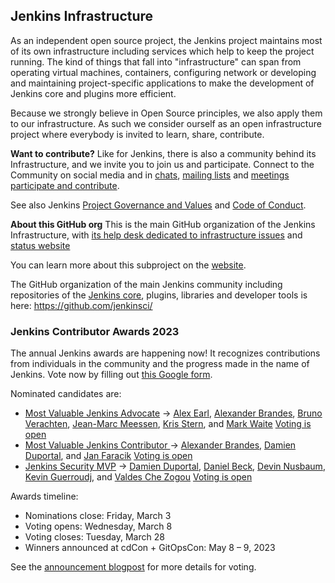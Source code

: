 ## Jenkins Infrastructure

As an independent open source project, the Jenkins project maintains most of its own infrastructure including services which help to keep the project running. The kind of things that fall into "infrastructure" can span from operating virtual machines, containers, configuring network or developing and maintaining project-specific applications to make the development of Jenkins core and plugins more efficient.

Because we strongly believe in Open Source principles, we also apply them to our infrastructure. As such we consider ourself as an open infrastructure project where everybody is invited to learn, share, contribute.

**Want to contribute?**
Like for Jenkins, there is also a community behind its Infrastructure, and we invite you to join us and participate.
Connect to the Community on social media and in [chats](https://www.jenkins.io/chat/#jenkins-infra/), [mailing lists](https://www.jenkins.io/mailing-lists/#infralists-jenkins-ci-org/) and [meetings](https://www.jenkins.io/projects/infrastructure/#meetings)
[participate and contribute](https://www.jenkins.io/projects/infrastructure/#contributing).

See also Jenkins [Project Governance and Values](https://www.jenkins.io/project/governance/) and [Code of Conduct](https://www.jenkins.io/project/conduct/).

**About this GitHub org**
This is the main GitHub organization of the Jenkins Infrastructure, with [its help desk dedicated to infrastructure issues](https://github.com/jenkins-infra/helpdesk) and [status website](https://status.jenkins.io/)

You can learn more about this subproject on the [website](https://www.jenkins.io/projects/infrastructure/).

The GitHub organization of the main Jenkins community including repositories of the [Jenkins core](https://github.com/jenkinsci/jenkins), plugins, libraries and developer tools is here:
https://github.com/jenkinsci/

### Jenkins Contributor Awards 2023

The annual Jenkins awards are happening now! It recognizes contributions from individuals in the community and the progress made in the name of Jenkins.
Vote now by filling out [this Google form](https://docs.google.com/forms/d/e/1FAIpQLScUL4GAL-6wOjHKbT86ptKSStnglKM9_MKTQXzjgwimCDEtGw/viewform).

Nominated candidates are:
- [Most Valuable Jenkins Advocate](https://github.com/jenkins-infra/jenkins.io/issues/6035) → [Alex Earl](https://github.com/slide), [Alexander Brandes](https://github.com/NotMyFault), [Bruno Verachten](https://github.com/gounthar), [Jean-Marc Meessen](https://github.com/jmMeessen), [Kris Stern](https://github.com/krisstern), and [Mark Waite](https://github.com/MarkEWaite)
[Voting is open](https://docs.google.com/forms/d/e/1FAIpQLScUL4GAL-6wOjHKbT86ptKSStnglKM9_MKTQXzjgwimCDEtGw/viewform)
- [Most Valuable Jenkins Contributor ](https://github.com/jenkins-infra/jenkins.io/issues/6033)→ [Alexander Brandes](https://github.com/NotMyFault), [Damien Duportal](https://github.com/dduportal), and [Jan Faracik](https://github.com/janfaracik)
[Voting is open](https://docs.google.com/forms/d/e/1FAIpQLScUL4GAL-6wOjHKbT86ptKSStnglKM9_MKTQXzjgwimCDEtGw/viewform)
- [Jenkins Security MVP](https://github.com/jenkins-infra/jenkins.io/issues/6034) → [Damien Duportal](https://github.com/dduportal), [Daniel Beck](https://github.com/daniel-beck), [Devin Nusbaum](https://github.com/dwnusbaum), [Kevin Guerroudj](https://github.com/Kevin-CB), and [Valdes Che Zogou](https://github.com/ValdesChe)
[Voting is open](https://docs.google.com/forms/d/e/1FAIpQLScUL4GAL-6wOjHKbT86ptKSStnglKM9_MKTQXzjgwimCDEtGw/viewform)

Awards timeline:
- Nominations close: Friday, March 3
- Voting opens: Wednesday, March 8
- Voting closes: Tuesday, March 28
- Winners announced at cdCon + GitOpsCon: May 8 – 9, 2023

See the [announcement blogpost](https://www.jenkins.io/blog/2023/02/23/cdf-awards/) for more details for voting.
